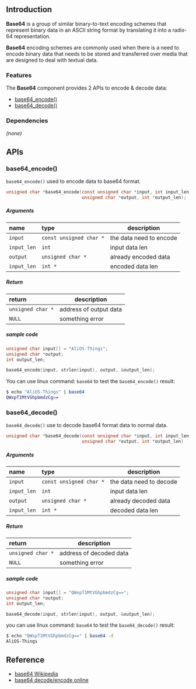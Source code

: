 ## Introduction

**Base64** is a group of similar binary-to-text encoding schemes that represent binary data in an ASCII string format by translating it into a radix-64 representation.

**Base64** encoding schemes are commonly used when there is a need to encode binary data that needs to be stored and transferred over media that are designed to deal with textual data.

### Features

The **Base64** component provides 2 APIs to encode & decode data:
* [base64_encode()](#base64_encode)
* [base64_decode()](#base64_decode)

### Dependencies

*(none)*

## APIs

### base64_encode()

`base64_encode()` used to encode data to base64 format.

```c
unsigned char *base64_encode(const unsigned char *input, int input_len,
                             unsigned char *output, int *output_len);
```

##### Arguments

| name        | type                   |description              |
|:------------|:-----------------------|-------------------------|
| `input`     | `const unsigned char *`| the data need to encode |
| `input_len` | `int`                  | input data len          |
| `output`    | `unsigned char *`      | already encoded data    |
| `input_len` | `int *`                | encoded data len        |


##### Return

|return             |description             |
|:------------------| ---------------------- |
| `unsigned char *` | address of output data |
| `NULL`            | something error        |

##### sample code

```c
unsigned char input[] = "AliOS-Things";
unsigned char *output;
int output_len;

base64_encode(input, strlen(input), output, &output_len);
```

You can use linux command: `base64` to test the `base64_encode()` result:

```sh
$ echo "AliOS-Things" | base64
QWxpT1MtVGhpbmdzCg==
```

### base64_decode()

`base64_decode()` use to decode base64 format data to normal data.

```c
unsigned char *base64_decode(const unsigned char *input, int input_len,
                             unsigned char *output, int *output_len)
```

##### Arguments

| name        | type                   |description              |
|:------------|:-----------------------|-------------------------|
| `input`     | `const unsigned char *`| the data need to decode |
| `input_len` | `int`                  | input data len          |
| `output`    | `unsigned char *`      | already decoded data    |
| `input_len` | `int *`                | decoded data len        |

##### Return

|return             |description              |
|:------------------|-------------------------|
| `unsigned char *` | address of decoded data |
| `NULL`            | something error         |


##### sample code
```c
unsigned char input[] = "QWxpT1MtVGhpbmdzCg==";
unsigned char *output;
int output_len;

base64_decode(input, strlen(input), output, &output_len);
```

you can use linux command: `base64` to test the `base64_decode()` result:

```sh
$ echo "QWxpT1MtVGhpbmdzCg==" | base64 -d
AliOS-Things
```

## Reference

* [base64 Wikipedia](https://en.wikipedia.org/wiki/Base64)
* [base64 decode/encode online](https://www.base64decode.org/)